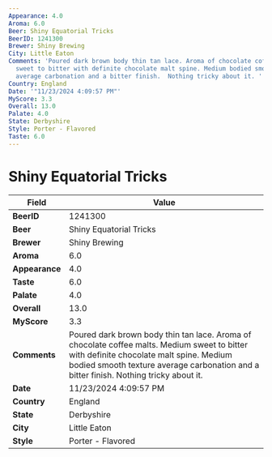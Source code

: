 ```yaml
---
Appearance: 4.0
Aroma: 6.0
Beer: Shiny Equatorial Tricks
BeerID: 1241300
Brewer: Shiny Brewing
City: Little Eaton
Comments: 'Poured dark brown body thin tan lace. Aroma of chocolate coffee malts.  Medium
  sweet to bitter with definite chocolate malt spine. Medium bodied smooth texture
  average carbonation and a bitter finish.  Nothing tricky about it. '
Country: England
Date: '"11/23/2024 4:09:57 PM"'
MyScore: 3.3
Overall: 13.0
Palate: 4.0
State: Derbyshire
Style: Porter - Flavored
Taste: 6.0
---
```


# Shiny Equatorial Tricks

| Field         | Value |
|---------------|-------|
| **BeerID** | 1241300 |
| **Beer** | Shiny Equatorial Tricks |
| **Brewer** | Shiny Brewing |
| **Aroma** | 6.0 |
| **Appearance** | 4.0 |
| **Taste** | 6.0 |
| **Palate** | 4.0 |
| **Overall** | 13.0 |
| **MyScore** | 3.3 |
| **Comments** | Poured dark brown body thin tan lace. Aroma of chocolate coffee malts.  Medium sweet to bitter with definite chocolate malt spine. Medium bodied smooth texture average carbonation and a bitter finish.  Nothing tricky about it.  |
| **Date** | 11/23/2024 4:09:57 PM |
| **Country** | England |
| **State** | Derbyshire |
| **City** | Little Eaton |
| **Style** | Porter - Flavored |
